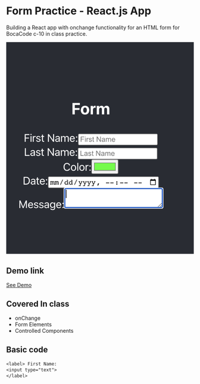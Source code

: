 # Form Practice - React.js App
Building a React app with onchange functionality for an HTML form for BocaCode c-10 in class practice.

![screen shot](./public/images/Readme.png)
## Demo link
[See Demo](https://form-practice-bdv.web.app)


## Covered In class
* onChange
* Form Elements
* Controlled Components

## Basic code
```
<label> First Name:
<input type="text">
</label>
```